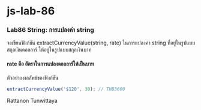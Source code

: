 # js-lab-86
### Lab86 String: การแปลงค่า string
จงเขียนฟังก์ชัน extractCurrencyValue(string, rate) ในการแปลงค่า string ที่อยู่ในรูปแบบสกุลเงินดอลลาร์ ให้อยู่ในรูปแบบสกุลเงินบาท
#### rate คือ อัตราในการแปลงดอลลาร์ให้เป็นบาท

ตัวอย่าง ผลลัพธ์ของฟังก์ชัน
```JavaScript
extractCurrencyValue('$120', 30); // THB3600
```
Rattanon Tunwittaya

